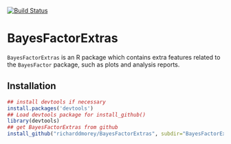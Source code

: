 [![Build Status](https://travis-ci.org/richarddmorey/BayesFactorExtras.svg)](https://travis-ci.org/richarddmorey/BayesFactorExtras)

BayesFactorExtras
=================

`BayesFactorExtras` is an R package which contains extra features related to the `BayesFactor` package, such as plots and analysis reports.

## Installation

```R
## install devtools if necessary
install.packages('devtools')
## Load devtools package for install_github()
library(devtools)
## get BayesFactorExtras from github
install_github("richarddmorey/BayesFactorExtras", subdir="BayesFactorExtras")
```
